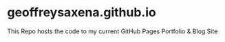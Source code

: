 # geoffreysaxena.github.io
This Repo hosts the code to my current GitHub Pages Portfolio &amp; Blog Site
